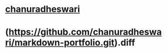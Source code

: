 # [chanuradheswari](http://github.com)
# (https://github.com/chanuradheswari/markdown-portfolio.git).diff
